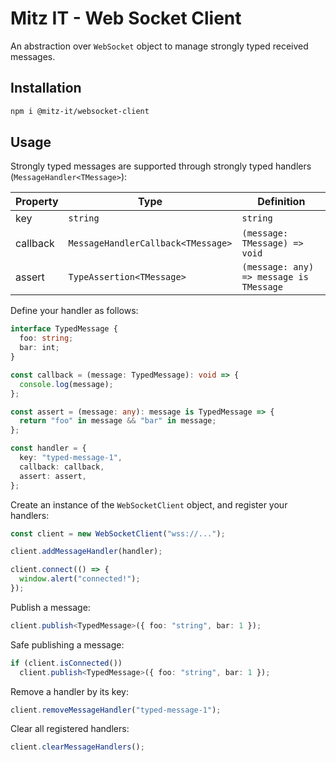 # Mitz IT - Web Socket Client

An abstraction over `WebSocket` object to manage strongly typed received messages.

## Installation

```bash
npm i @mitz-it/websocket-client
```

## Usage

Strongly typed messages are supported through strongly typed handlers (`MessageHandler<TMessage>`):

| Property | Type                               | Definition                              |
| -------- | ---------------------------------- | --------------------------------------- |
| key      | `string`                           | `string`                                |
| callback | `MessageHandlerCallback<TMessage>` | `(message: TMessage) => void`           |
| assert   | `TypeAssertion<TMessage>`          | `(message: any) => message is TMessage` |

Define your handler as follows:

```typescript
interface TypedMessage {
  foo: string;
  bar: int;
}

const callback = (message: TypedMessage): void => {
  console.log(message);
};

const assert = (message: any): message is TypedMessage => {
  return "foo" in message && "bar" in message;
};

const handler = {
  key: "typed-message-1",
  callback: callback,
  assert: assert,
};
```

Create an instance of the `WebSocketClient` object, and register your handlers:

```typescript
const client = new WebSocketClient("wss://...");

client.addMessageHandler(handler);

client.connect(() => {
  window.alert("connected!");
});
```

Publish a message:

```typescript
client.publish<TypedMessage>({ foo: "string", bar: 1 });
```

Safe publishing a message:

```typescript
if (client.isConnected())
  client.publish<TypedMessage>({ foo: "string", bar: 1 });
```

Remove a handler by its key:

```typescript
client.removeMessageHandler("typed-message-1");
```

Clear all registered handlers:

```typescript
client.clearMessageHandlers();
```
